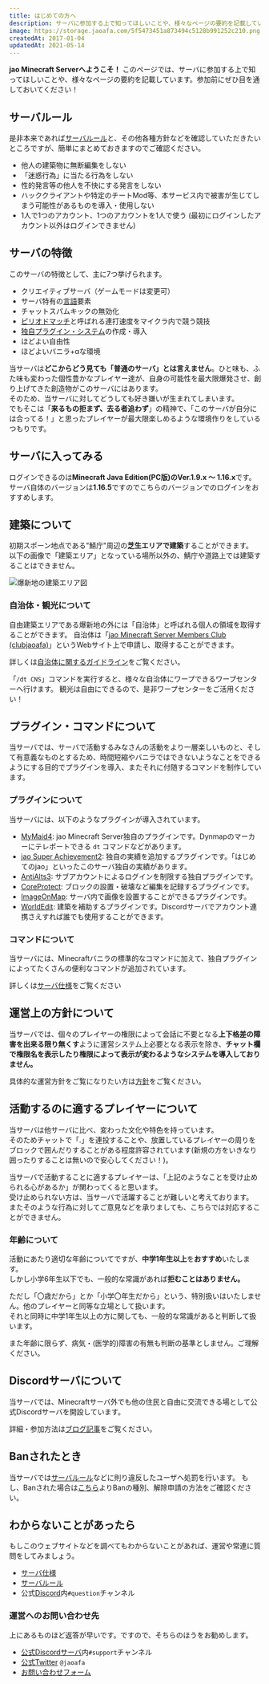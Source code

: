 ```yaml
---
title: はじめての方へ
description: サーバに参加する上で知ってほしいことや、様々なページの要約を記載しています。
image: https://storage.jaoafa.com/5f5473451a873494c5128b991252c210.png
createdAt: 2017-01-04
updatedAt: 2021-05-14
---
```


**jao Minecraft Serverへようこそ！** このページでは、サーバに参加する上で知ってほしいことや、様々なページの要約を記載しています。参加前にぜひ目を通しておいてください！

## サーバルール

是非本来であれば[サーバルール](/server/rules)と、その他各種方針などを確認していただきたいところですが、簡単にまとめておきますのでご確認ください。

- 他人の建築物に無断編集をしない
- 「迷惑行為」に当たる行為をしない
- 性的発言等の他人を不快にする発言をしない
- ハッククライアントや特定のチートMod等、本サービス内で被害が生じてしまう可能性があるものを導入・使用しない
- 1人で1つのアカウント、1つのアカウントを1人で使う (最初にログインしたアカウント以外はログインできません)

## サーバの特徴

このサーバの特徴として、主に7つ挙げられます。

- クリエイティブサーバ（ゲームモードは変更可）
- サーバ特有の[言語](http://wiki.jaoafa.com/用語)要素
- チャットスパムキックの無効化
- [ピリオドマッチ](https://wiki.jaoafa.com/ピリオドマッチ)と呼ばれる連打速度をマイクラ内で競う競技
- [独自プラグイン・システム](https://github.com/jaoafa)の作成・導入
- ほどよい自由性
- ほどよいバニラ+αな環境

当サーバは**どこからどう見ても「普通のサーバ」とは言えません**。ひと味も、ふた味も変わった個性豊かなプレイヤー達が、自身の可能性を最大限爆発させ、創り上げてきた創造物がこのサーバにはあります。  
そのため、当サーバに対してどうしても好き嫌いが生まれてしまいます。  
でもそこは「**来るもの拒まず、去る者追わず**」の精神で、「このサーバが自分には合ってる！」と思ったプレイヤーが最大限楽しめるような環境作りをしているつもりです。

## サーバに入ってみる

ログインできるのは**Minecraft Java Edition(PC版)**の**Ver.1.9.x ～ 1.16.x**です。  
サーバ自体のバージョンは**1.16.5**ですのでこちらのバージョンでのログインをおすすめします。

## 建築について

初期スポーン地点である"鯖庁"周辺の**芝生エリアで建築**することができます。
以下の画像で「建築エリア」となっている場所以外の、鯖庁や道路上では建築することはできません。

![爆新地の建築エリア図](https://storage.jaoafa.com/63c8bfe2e680ffcb39cc5041ffc27951.png)

### 自治体・観光について

自由建築エリアである爆新地の外には「自治体」と呼ばれる個人の領域を取得することができます。
自治体は「[jao Minecraft Server Members Club (clubjaoafa)](https://club.jaoafa.com)」というWebサイト上で申請し、取得することができます。

詳しくは[自治体に関するガイドライン](/server/guidelines/cities)をご覧ください。

「`/dt CNS`」コマンドを実行すると、様々な自治体にワープできるワープセンターへ行けます。
観光は自由にできるので、是非ワープセンターをご活用ください！

## プラグイン・コマンドについて

当サーバでは、サーバで活動するみなさんの活動をより一層楽しいものと、そして有意義なものとするため、時間短縮やバニラではできないようなことをできるようにする目的でプラグインを導入、またそれに付随するコマンドを制作しています。

### プラグインについて

当サーバには、以下のようなプラグインが導入されています。

- [MyMaid4](https://github.com/jaoafa/MyMaid4): jao Minecraft Server独自のプラグインです。Dynmapのマーカーにテレポートできる `dt` コマンドなどがあります。
- [jao Super Achievement2](https://github.com/jaoafa/jao-Super-Achievement2): 独自の実績を追加するプラグインです。「はじめてのjao」といったこのサーバ独自の実績があります。
- [AntiAlts3](https://github.com/jaoafa/AntiAlts3): サブアカウントによるログインを制限する独自プラグインです。
- [CoreProtect](https://www.spigotmc.org/resources/coreprotect.8631/): ブロックの設置・破壊など編集を記録するプラグインです。
- [ImageOnMap](https://dev.bukkit.org/projects/imageonmap): サーバ内で画像を設置することができるプラグインです。
- [WorldEdit](/blog/worldedit-commentary): 建築を補助するプラグインです。Discordサーバでアカウント連携さえすれば誰でも使用することができます。

### コマンドについて

当サーバには、Minecraftバニラの標準的なコマンドに加えて、独自プラグインによってたくさんの便利なコマンドが追加されています。

詳しくは[サーバ仕様](/server/specifications/#コマンドについて)をご覧ください

## 運営上の方針について

当サーバでは、個々のプレイヤーの権限によって会話に不要となる**上下格差の障害を出来る限り無くす**ように運営システム上必要となる表示を除き、**チャット欄で権限名を表示したり権限によって表示が変わるようなシステムを導入しておりません。**

具体的な運営方針をご覧になりたい方は[方針](/server/policies)をご覧ください。

## 活動するのに適するプレイヤーについて

当サーバは他サーバに比べ、変わった文化や特色を持っています。  
そのためチャットで「.」を連投することや、放置しているプレイヤーの周りをブロックで囲んだりすることがある程度許容されています(新規の方をいきなり囲ったりすることは無いので安心してください！)。

当サーバで活動することに適するプレイヤーは、「上記のようなことを受け止められる心があるか」が関わってくると思います。  
受け止められない方は、当サーバで活躍することが難しいと考えております。  
またそのような行為に対してご意見などを承りましても、こちらでは対応することができません。

### 年齢について

活動にあたり適切な年齢についてですが、**中学1年生以上**を**おすすめ**いたします。  
しかし小学6年生以下でも、一般的な常識があれば**拒むことはありません。**

ただし「〇歳だから」とか「小学〇年生だから」という、特別扱いはいたしません。他のプレイヤーと同等な立場として扱います。  
それと同時に中学1年生以上の方に関しても、一般的な常識があると判断して扱います。

また年齢に限らず、病気・(医学的)障害の有無も判断の基準としません。ご理解ください。

## Discordサーバについて

当サーバでは、Minecraftサーバ外でも他の住民と自由に交流できる場として公式Discordサーバを開設しています。

詳細・参加方法は[ブログ記事](/blog/join-discord)をご覧ください。

## Banされたとき

当サーバでは[サーバルール](/server/rules)などに則り違反したユーザへ処罰を行います。
もし、Banされた場合は[こちら](/server/policies/bans)よりBanの種別、解除申請の方法をご確認ください。

## わからないことがあったら

もしこのウェブサイトなどを調べてもわからないことがあれば、運営や常連に質問をしてみましょう。

- [サーバ仕様](/server/specifications)
- [サーバルール](/server/rules)
- 公式[Discord](/blog/join-discord)内`#question`チャンネル

### 運営へのお問い合わせ先

上にあるものほど返答が早いです。ですので、そちらのほうをお勧めします。

- [公式Discordサーバ](/blog/join-discord)内`#support`チャンネル
- [公式Twitter](https://twitter.com/jaoafa) `@jaoafa`
- [お問い合わせフォーム](https://forms.gle/Rpj1ZV76p2NsdWMK6)
